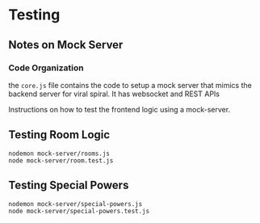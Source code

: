 # Testing

## Notes on Mock Server

### Code Organization

the `core.js` file contains the code to setup a mock server that mimics the
backend server for viral spiral. It has websocket and REST APIs

Instructions on how to test the frontend logic using a mock-server.

## Testing Room Logic

```
nodemon mock-server/rooms.js
node mock-server/room.test.js
```

## Testing Special Powers

```
nodemon mock-server/special-powers.js
node mock-server/special-powers.test.js
```
